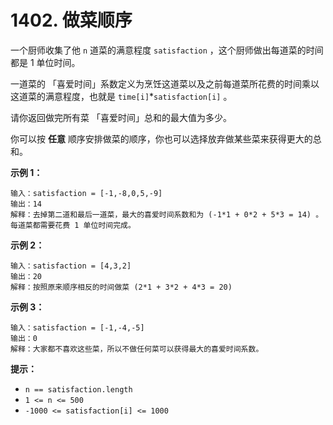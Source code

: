 # 1402. 做菜顺序

一个厨师收集了他 `n` 道菜的满意程度 `satisfaction` ，这个厨师做出每道菜的时间都是 1 单位时间。

一道菜的 「喜爱时间」系数定义为烹饪这道菜以及之前每道菜所花费的时间乘以这道菜的满意程度，也就是 `time[i]`*`satisfaction[i]` 。

请你返回做完所有菜 「喜爱时间」总和的最大值为多少。

你可以按 **任意** 顺序安排做菜的顺序，你也可以选择放弃做某些菜来获得更大的总和。

**示例 1：**

```()
输入：satisfaction = [-1,-8,0,5,-9]
输出：14
解释：去掉第二道和最后一道菜，最大的喜爱时间系数和为 (-1*1 + 0*2 + 5*3 = 14) 。每道菜都需要花费 1 单位时间完成。
```

**示例 2：**

```()
输入：satisfaction = [4,3,2]
输出：20
解释：按照原来顺序相反的时间做菜 (2*1 + 3*2 + 4*3 = 20)
```

**示例 3：**

```()
输入：satisfaction = [-1,-4,-5]
输出：0
解释：大家都不喜欢这些菜，所以不做任何菜可以获得最大的喜爱时间系数。
```

**提示：**

- `n == satisfaction.length`
- `1 <= n <= 500`
- `-1000 <= satisfaction[i] <= 1000`
